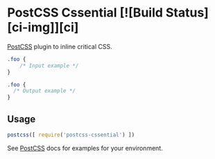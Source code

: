 # PostCSS Cssential [![Build Status][ci-img]][ci]

[PostCSS] plugin to inline critical CSS.

[PostCSS]: https://github.com/postcss/postcss

```css
.foo {
    /* Input example */
}
```

```css
.foo {
  /* Output example */
}
```

## Usage

```js
postcss([ require('postcss-cssential') ])
```

See [PostCSS] docs for examples for your environment.
